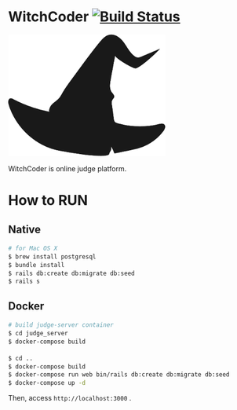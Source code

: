 # WitchCoder [![Build Status](https://travis-ci.org/tac0x2a/WitchCoder.svg?branch=master)](https://travis-ci.org/tac0x2a/WitchCoder)

![](./doc/img/logo.png)

WitchCoder is online judge platform.

# How to RUN
## Native
```sh
# for Mac OS X
$ brew install postgresql
$ bundle install
$ rails db:create db:migrate db:seed
$ rails s
```

## Docker
```sh
# build judge-server container
$ cd judge_server
$ docker-compose build

$ cd ..
$ docker-compose build
$ docker-compose run web bin/rails db:create db:migrate db:seed
$ docker-compose up -d
```

Then, access `http://localhost:3000` .
